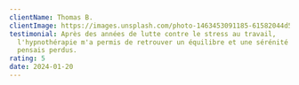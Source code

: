```yaml
---
clientName: Thomas B.
clientImage: https://images.unsplash.com/photo-1463453091185-61582044d556?q=80&w=1740&auto=format&fit=crop&ixlib=rb-4.1.0&ixid=M3wxMjA3fDB8MHxwaG90by1wYWdlfHx8fGVufDB8fHx8fA%3D%3D
testimonial: Après des années de lutte contre le stress au travail,
  l'hypnothérapie m'a permis de retrouver un équilibre et une sérénité que je
  pensais perdus.
rating: 5
date: 2024-01-20
---
```


